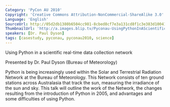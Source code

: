 ```yaml
---
Category: 'PyCon AU 2010'
Copyright: 'Creative Commons Attribution-NonCommercial-ShareAlike 3.0'
Language: 'English'
SourceUrl: http://05d2db1380b6504cc981-8cbed8cf7e3a131cd8f1c3e383d10041.r93.cf2.rackcdn.com/pycon-au-2010/463_pyconau-2010-using-python-in-a-scientific-real-time-data-collection-network.flv
ThumbnailUrl: 'http://a.images.blip.tv/Pyconau-UsingPythonInAScientificRealtimeDataCollectionNetwork865.png'
speakers: [Dr. Paul Dyson]
tags: [casestudy, pyconau, pyconau2010, science]
---
```

Using Python in a scientific real-time data collection network

Presented by Dr. Paul Dyson (Bureau of Meteorology)

Python is being increasingly used within the Solar and Terrestrial Radiation
Network at the Bureau of Meteorology. This Network consists of ten ground
stations across Australasia that track the sun, measuring the irradiance of
the sun and sky. This talk will outline the work of the Network, the changes
resulting from the introduction of Python in 2005, and advantages and some
difficulties of using Python.

